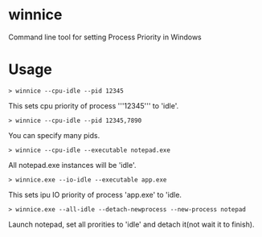 # winnice
Command line tool for setting Process Priority in Windows

# Usage

```
> winnice --cpu-idle --pid 12345
```
This sets cpu priority of process '''12345''' to 'idle'.


```
> winnice --cpu-idle --pid 12345,7890
```
You can specify many pids.


```
> winnice --cpu-idle --executable notepad.exe
```
All notepad.exe instances will be 'idle'.


```
> winnice.exe --io-idle --executable app.exe
```
This sets ipu IO priority of process 'app.exe' to 'idle.

```
> winnice.exe --all-idle --detach-newprocess --new-process notepad
```
Launch notepad, set all prorities to 'idle' and detach it(not wait it to finish).
